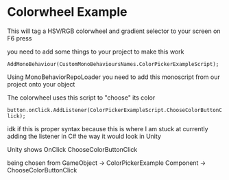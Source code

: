 # Colorwheel Example

This will tag a HSV/RGB colorwheel and gradient selector to your screen on F6 press 

you need to add some things to your project to make this work 



```AddMonoBehaviour(CustomMonoBehavioursNames.ColorPickerExampleScript);```

Using MonoBehaviorRepoLoader you need to add this monoscript from our project onto your object 

The colorwheel uses this script to "choose" its color 

```button.onClick.AddListener(ColorPickerExampleScript.ChooseColorButtonClick);```

idk if this is proper syntax because this is where I am stuck at currently 
adding the listener in C# the way it would look in Unity 

Unity shows OnClick ChooseColorButtonClick 

being chosen from GameObject -> ColorPickerExample Component -> ChooseColorButtonClick
